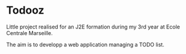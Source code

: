 Todooz
======

Little project realised for an J2E formation during my 3rd year at Ecole Centrale Marseille.

The aim is to developp a web application managing a TODO list.
